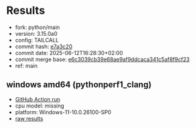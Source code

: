# Results

- fork: python/main
- version: 3.15.0a0
- config: TAILCALL
- commit hash: [e7a3c20](https://github.com/python/cpython/commit/e7a3c20)
- commit date: 2025-06-12T16:28:30+02:00
- commit merge base: [e6c3039cb39e68ae9af9ddcaca341c5af8f9cf23](https://github.com/python/cpython/commit/e6c3039cb39e68ae9af9ddcaca341c5af8f9cf23)
- ref: main

## windows amd64 (pythonperf1_clang)

- [GitHub Action run](https://github.com/faster-cpython/benchmarking/actions/runs/15616121179)
- cpu model: missing
- platform: Windows-11-10.0.26100-SP0
- [raw results](bm-20250612-pythonperf1_clang-amd64-python-main-3.15.0a0-e7a3c20.json)

